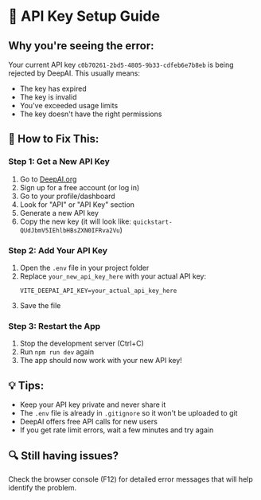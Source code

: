 # 🔑 API Key Setup Guide

## Why you're seeing the error:
Your current API key `c0b70261-2bd5-4805-9b33-cdfeb6e7b8eb` is being rejected by DeepAI. This usually means:
- The key has expired
- The key is invalid
- You've exceeded usage limits
- The key doesn't have the right permissions

## 🚀 How to Fix This:

### Step 1: Get a New API Key
1. Go to [DeepAI.org](https://deepai.org/)
2. Sign up for a free account (or log in)
3. Go to your profile/dashboard
4. Look for "API" or "API Key" section
5. Generate a new API key
6. Copy the new key (it will look like: `quickstart-QUdJbmV5IEhlbHBsZXN0IFRva2Vu`)

### Step 2: Add Your API Key
1. Open the `.env` file in your project folder
2. Replace `your_new_api_key_here` with your actual API key:
   ```
   VITE_DEEPAI_API_KEY=your_actual_api_key_here
   ```
3. Save the file

### Step 3: Restart the App
1. Stop the development server (Ctrl+C)
2. Run `npm run dev` again
3. The app should now work with your new API key!

## 💡 Tips:
- Keep your API key private and never share it
- The `.env` file is already in `.gitignore` so it won't be uploaded to git
- DeepAI offers free API calls for new users
- If you get rate limit errors, wait a few minutes and try again

## 🔍 Still having issues?
Check the browser console (F12) for detailed error messages that will help identify the problem. 